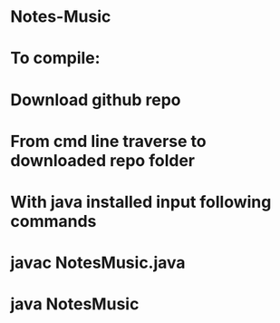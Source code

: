 # Notes-Music
# To compile: 
# Download github repo
# From cmd line traverse to downloaded repo folder
# With java installed input following commands
# javac NotesMusic.java
# java NotesMusic

